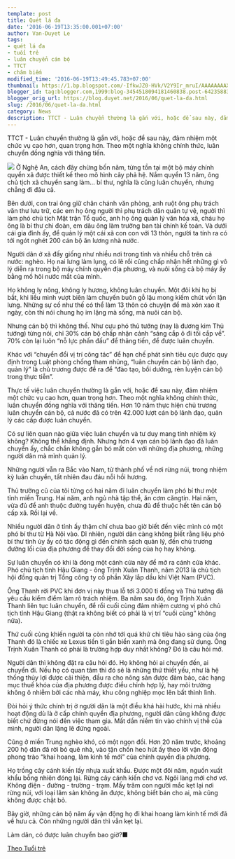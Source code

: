 ```yaml
---
template: post
title: Quét lá đa
date: '2016-06-19T13:35:00.001+07:00'
author: Van-Duyet Le
tags:
- quét lá đa
- tuổi trẻ
- luân chuyển cán bộ
- TTCT
- châm biếm
modified_time: '2016-06-19T13:49:45.783+07:00'
thumbnail: https://1.bp.blogspot.com/-IfkwJZ0-HVk/V2Y9Ir_mruI/AAAAAAAAX1Q/rzoTuqhtMFkoJkniLbS9zM9VYDai9N02wCK4B/s1600/e560a321.jpg
blogger_id: tag:blogger.com,1999:blog-3454518094181460838.post-6423588347729547636
blogger_orig_url: https://blog.duyet.net/2016/06/quet-la-da.html
slug: /2016/06/quet-la-da.html
category: News
description: TTCT - Luân chuyển thường là gắn với, hoặc để sau này, đảm nhiệm một chức vụ cao hơn, quan trọng hơn. Theo một nghĩa không chính thức, luân chuyển đồng nghĩa với thăng tiến.    
---
```


TTCT - Luân chuyển thường là gắn với, hoặc để sau này, đảm nhiệm một chức vụ cao hơn, quan trọng hơn. Theo một nghĩa không chính thức, luân chuyển đồng nghĩa với thăng tiến.    

[![](https://1.bp.blogspot.com/-IfkwJZ0-HVk/V2Y9Ir_mruI/AAAAAAAAX1Q/rzoTuqhtMFkoJkniLbS9zM9VYDai9N02wCK4B/s400/e560a321.jpg)](https://1.bp.blogspot.com/-IfkwJZ0-HVk/V2Y9Ir_mruI/AAAAAAAAX1Q/rzoTuqhtMFkoJkniLbS9zM9VYDai9N02wCK4B/s1600/e560a321.jpg)
Ở Nghệ An, cách đây chừng bốn năm, từng tồn tại một bộ máy chính quyền xã được thiết kế theo mô hình cây phả hệ. Nắm quyền 13 năm, ông chủ tịch xã chuyển sang làm... bí thư, nghĩa là cũng luân chuyển, nhưng chẳng đi đâu cả.

Bên dưới, con trai ông giữ chân chánh văn phòng, anh ruột ông phụ trách văn thư lưu trữ, các em họ ông người thì phụ trách dân quân tự vệ, người thì làm phó chủ tịch Mặt trận Tổ quốc, anh họ ông quản lý văn hóa xã, cháu họ ông là bí thư chi đoàn, em dâu ông làm trưởng ban tài chính kế toán. Và dưới cái gia đình ấy, để quản lý một cái xã con con với 13 thôn, người ta tính ra có tới ngót nghét 200 cán bộ ăn lương nhà nước.

Người dân ở xã đấy giống như nhiều nơi trong tỉnh và nhiều chỗ trên cả nước: nghèo. Họ nai lưng làm lụng, có lẽ rồi cũng chấp nhận hết những gì vô lý diễn ra trong bộ máy chính quyền địa phương, và nuôi sống cả bộ máy ấy bằng mồ hôi nước mắt của mình.

Họ không ly nông, không ly hương, không luân chuyển. Một đôi khi họ bị bắt, khi liều mình vượt biên làm chuyến buôn gỗ lậu mong kiếm chút vốn lận lưng. Những sự cố như thế có thể làm 13 thôn có chuyện để mà xôn xao ít ngày, còn thì nói chung họ im lặng mà sống, mà nuôi cán bộ.

Nhưng cán bộ thì không thế. Như cựu phó thủ tướng (nay là đương kim Thủ tướng) từng nói, chỉ 30% cán bộ chấp nhận cảnh “sáng cắp ô đi tối cắp về”. 70% còn lại luôn “nỗ lực phấn đấu” để thăng tiến, để được luân chuyển.

Khác với “chuyển đổi vị trí công tác” để hạn chế phát sinh tiêu cực được quy định trong Luật phòng chống tham nhũng, “luân chuyển cán bộ lãnh đạo, quản lý” là chủ trương được đề ra để “đào tạo, bồi dưỡng, rèn luyện cán bộ trong thực tiễn”.

Thực tế việc luân chuyển thường là gắn với, hoặc để sau này, đảm nhiệm một chức vụ cao hơn, quan trọng hơn. Theo một nghĩa không chính thức, luân chuyển đồng nghĩa với thăng tiến. Hơn 10 năm thực hiện chủ trương luân chuyển cán bộ, cả nước đã có trên 42.000 lượt cán bộ lãnh đạo, quản lý các cấp được luân chuyển.

Có sự liên quan nào giữa việc luân chuyển và tư duy mang tính nhiệm kỳ không? Không thể khẳng định. Nhưng hơn 4 vạn cán bộ lãnh đạo đã luân chuyển ấy, chắc chắn không gắn bó mất còn với những địa phương, những người dân mà mình quản lý.

Những người vẫn ra Bắc vào Nam, từ thành phố về nơi rừng núi, trong nhiệm kỳ luân chuyển, tất nhiên đau đáu nỗi hồi hương.

Thủ trưởng cũ của tôi từng có hai năm đi luân chuyển làm phó bí thư một tỉnh miền Trung. Hai năm, anh ngủ nhà tập thể, ăn cơm căngtin. Hai năm, vừa đủ để anh thuộc đường tuyến huyện, chưa đủ để thuộc hết tên cán bộ cấp xã. Rồi lại về.

Nhiều người dân ở tỉnh ấy thậm chí chưa bao giờ biết đến việc mình có một phó bí thư từ Hà Nội vào. Dĩ nhiên, người dân càng không biết rằng liệu phó bí thư tỉnh ủy ấy có tác động gì đến chính sách quản lý, đến chủ trương đường lối của địa phương để thay đổi đời sống của họ hay không.

Sự luân chuyển có khi là đóng một cánh cửa này để mở ra cánh cửa khác. Phó chủ tịch tỉnh Hậu Giang - ông Trịnh Xuân Thanh, năm 2013 là chủ tịch hội đồng quản trị Tổng công ty cổ phần Xây lắp dầu khí Việt Nam (PVC).

Ông Thanh rời PVC khi đơn vị này thua lỗ tới 3.000 tỉ đồng và Thủ tướng đã yêu cầu kiểm điểm làm rõ trách nhiệm. Ba năm sau đó, ông Trịnh Xuân Thanh liên tục luân chuyển, để rồi cuối cùng đảm nhiệm cương vị phó chủ tịch tỉnh Hậu Giang (thật ra không biết có phải là vị trí “cuối cùng” không nữa).

Thứ cuối cùng khiến người ta còn nhớ tới quá khứ chi tiêu hào sảng của ông Thanh đó là chiếc xe Lexus tiền tỉ gắn biển xanh mà ông đang sử dụng. Ông Trịnh Xuân Thanh có phải là trường hợp duy nhất không? Đó là câu hỏi mở.

Người dân thì không đặt ra câu hỏi đó. Họ không hỏi ai chuyển đến, ai chuyển đi. Nếu họ có quan tâm thì đó sẽ là những thứ thiết yếu, như là hệ thống thủy lợi được cải thiện, đầu ra cho nông sản được đảm bảo, các hạng mục thuế khóa của địa phương được điều chỉnh hợp lý, hay môi trường không ô nhiễm bởi các nhà máy, khu công nghiệp mọc lên bất thình lình.

Đòi hỏi ý thức chính trị ở người dân là một điều khá hài hước, khi mà nhiều hoạt động dù là ở cấp chính quyền địa phương, người dân cũng không được biết chứ đừng nói đến việc tham gia. Mất dần niềm tin vào chính vị thế của mình, người dân lặng lẽ đứng ngoài.

Cũng ở miền Trung nghèo khó, có một ngọn đồi. Hơn 20 năm trước, khoảng 200 hộ dân đã rời bỏ quê nhà, vào tận chốn heo hút ấy theo lời vận động phong trào “khai hoang, làm kinh tế mới” của chính quyền địa phương.

Họ trồng cây cánh kiến lấy nhựa xuất khẩu. Được một đôi năm, nguồn xuất khẩu bỗng nhiên đóng lại. Rừng cây cánh kiến chơ vơ. Ngôi làng mới chơ vơ. Không điện - đường - trường - trạm. Mấy trăm con người mắc kẹt lại nơi rừng núi, với loại lâm sản không ăn được, không biết bán cho ai, mà cũng không được chặt bỏ.

Bây giờ, những cán bộ năm ấy vận động họ đi khai hoang làm kinh tế mới đã về hưu cả. Còn những người dân thì vẫn kẹt lại.

Làm dân, có được luân chuyển bao giờ?■

[Theo Tuổi trẻ](http://tuoitre.vn/tin/tuoi-tre-cuoi-tuan/van-hoa-nghe-thuat/phiem-dam/20160618/quet-la-da/1119988.html)
